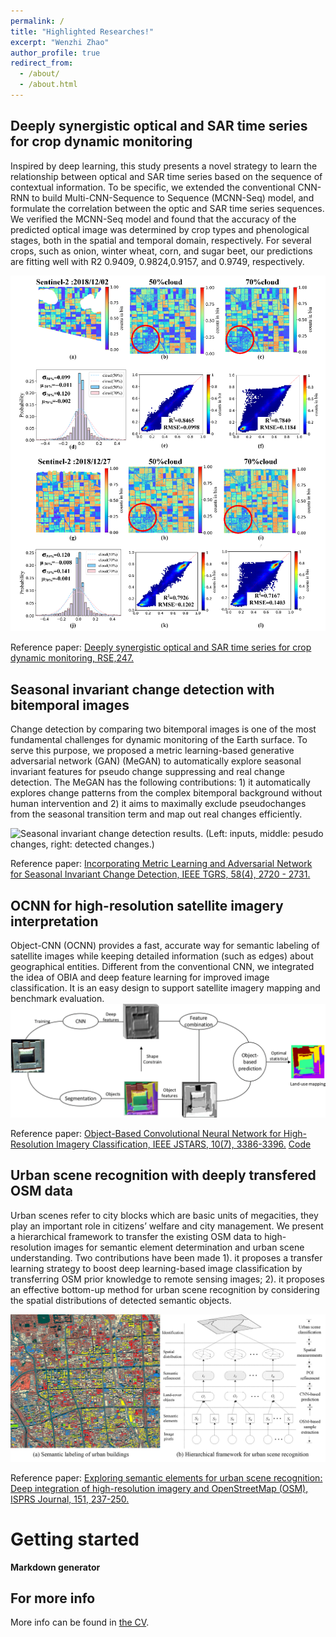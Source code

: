```yaml
---
permalink: /
title: "Highlighted Researches!"
excerpt: "Wenzhi Zhao"
author_profile: true
redirect_from: 
  - /about/
  - /about.html
---
```


Deeply synergistic optical and SAR time series for crop dynamic monitoring
------
Inspired by deep learning, this study presents a novel strategy to learn the relationship between optical and SAR time series based on the sequence of contextual information. To be specific, we extended the conventional CNN-RNN to build Multi-CNN-Sequence to Sequence (MCNN-Seq) model, and formulate the correlation between the optic and SAR time series sequences. We verified the MCNN-Seq model and found that the accuracy of the predicted optical image was determined by crop types and phenological stages, both in the spatial and temporal domain, respectively. For several crops, such as onion, winter wheat, corn, and sugar beet, our predictions are fitting well with R2 0.9409, 0.9824,0.9157, and 0.9749, respectively.

![Comparisons between the reference and the predicted image for dates: 2018/04/01 and 2018/04/16. (a), (g)Sentinel-2 NDVI reference and (b), (c), (h), (i) predicted images are compared visually. (d), (j)error histograms and (e), (f), (k), (l) density scatter plot compared from a statistical perspective. The red circle is the area with low accuracy.)](/images/data_fusion/sar_optical_time_series.png)

Reference paper: [Deeply synergistic optical and SAR time series for crop dynamic monitoring, RSE,247.](https://www.sciencedirect.com/science/article/pii/S0034425720303229)

Seasonal invariant change detection with bitemporal images
------
Change detection by comparing two bitemporal images is one of the most fundamental challenges for dynamic monitoring of the Earth surface. To serve this purpose, we proposed a metric learning-based generative adversarial network (GAN) (MeGAN) to automatically explore seasonal invariant features for pseudo change suppressing and real change detection. The MeGAN has the following contributions: 1) it automatically explores change patterns from the complex bitemporal background without human intervention and 2) it aims to maximally exclude pseudochanges from the seasonal transition term and map out real changes efficiently.

![Seasonal invariant change detection results. (Left: inputs, middle: pesudo changes, right: detected changes.)](/images/MeGAN.gif)

Reference paper: [Incorporating Metric Learning and Adversarial Network for Seasonal Invariant Change Detection, IEEE TGRS, 58(4), 2720 - 2731.](https://ieeexplore.ieee.org/document/8937747)

OCNN for high-resolution satellite imagery interpretation
------
Object-CNN (OCNN) provides a fast, accurate way for semantic labeling of satellite images while keeping detailed information (such as edges) about geographical entities. Different from the conventional CNN, we integrated the idea of OBIA and deep feature learning for improved image classification. It is an easy design to support satellite imagery mapping and benchmark evaluation.
![Flowchart of OCNN](/images/ocnn.gif)

Reference paper: [Object-Based Convolutional Neural Network for High-Resolution Imagery Classification, IEEE JSTARS, 10(7), 3386-3396.](https://ieeexplore.ieee.org/document/7890382) [Code](https://github.com/kdxiaozhi/OCNN)

Urban scene recognition with deeply transfered OSM data
------
Urban scenes refer to city blocks which are basic units of megacities, they play an important role in citizens’ welfare and city management. We present a hierarchical framework to transfer the existing OSM data to high-resolution images for semantic element determination and urban scene understanding. Two contributions have been made 1). it proposes a transfer learning strategy to boost deep learning-based image classification by transferring OSM prior knowledge to remote sensing images; 2). it proposes an effective bottom-up method for urban scene recognition by considering the spatial distributions of detected semantic objects. 

![Flowchart of Urban scene recognition](/images/urban.png)

Reference paper: [Exploring semantic elements for urban scene recognition: Deep integration of high-resolution imagery and OpenStreetMap (OSM), ISPRS Journal, 151, 237-250.](https://www.sciencedirect.com/science/article/pii/S0924271619300887)


Getting started
======


**Markdown generator**


For more info
------
More info can be found in [the CV](https://kdxiaozhi.github.io/cv/). 
